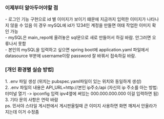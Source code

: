 <h3> 이제부터 알아두어야할 점</h3>
- 로그인 기능 구현으로 id 별 이미지가 보이기 떄문에 지금까지 입력한 이미지가 나타나지 않을 수 있음 이 경우 mySQL에 id가 1234인 계정을 만들면 여태 작업한 이미지 확인 가능  <br>
- mySQL은 main_repo에 올려놓은 sql문으로 새로 만들어서 하길 바람. 안그러면 오류나서 못함 <br>
- 본인의 mySQL을 입력하고 싶으면 spring boot에 application.yaml 파일에서 datasource 부분에 username이랑 password 잘 바꿔서 접속하길 바람. <br>
<h3>[개인 환경별 실습 방법]</h3>
1. .env 파일 생성 (위치는 pubspec.yaml파일이 있는 위치와 동일하게 생성)   <br>
2. .env 파일의 내용은 API_URL=http://본인 ip주소/api (자신의 ip 주소를 아는 방법: 터미널 열기 -> ipconfig 입력 ipv4옆에 써있는 000.000.000.000 이걸 입력하면 됨) <br>
3. 기타 문의 사항은 연락 바람 <br>
ps. 민서야 스타일 게시판에서 게시판올릴때 큰 이미지 사용하면 화면 깨져서 안올라가지는데 이거 수정좀
